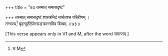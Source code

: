 +++
title = "७३ तस्मात् समासदृष्टं"

+++
तस्मात् समासदृष्टं शास्त्रमिदं नार्थतश्च परिहीणम् ।  
तन्त्रस्य[^1] बृहन्मूर्तेर्दर्पणसङ्क्रान्तमिव बिम्बम् ॥ ७३॥  
  
[^1]:  च M  

[This verse appears only in V1 and M, after the word समाप्तम्  ]  